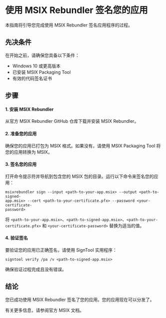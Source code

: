 # 使用 MSIX Rebundler 签名您的应用

本指南将引导您完成使用 MSIX Rebundler 签名应用程序的过程。

## 先决条件

在开始之前，请确保您具备以下条件：

- Windows 10 或更高版本
- 已安装 MSIX Packaging Tool
- 有效的代码签名证书

## 步骤

#### 1. 安装 MSIX Rebundler

从官方 MSIX Rebundler GitHub 仓库下载并安装 MSIX Rebundler。

#### 2. 准备您的应用

确保您的应用已打包为 MSIX 格式。如果没有，请使用 MSIX Packaging Tool 将您的应用转换为 MSIX。

#### 3. 签名您的应用

打开命令提示符并导航到包含您的 MSIX 包的目录。运行以下命令来签名您的应用：

```shell
msixrebundler sign --input <path-to-your-app.msix> --output <path-to-signed-
app.msix> --cert <path-to-your-certificate.pfx> --password <your-certificate-
password>
```

将 `<path-to-your-app.msix>`、`<path-to-signed-app.msix>`、`<path-to-your-certificate.pfx>` 和 `<your-certificate-password>` 替换为适当的值。

#### 4. 验证签名

要验证您的应用已正确签名，请使用 SignTool 实用程序：

```shell
signtool verify /pa /v <path-to-signed-app.msix>
```

确保验证过程完成且没有错误。

## 结论

您已成功使用 MSIX Rebundler 签名了您的应用。您的应用现在可以分发了。

有关更多信息，请参阅官方 MSIX 文档。

